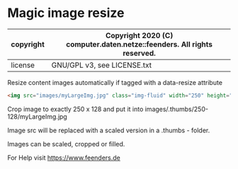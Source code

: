 # Magic image resize

| copyright | Copyright 2020 (C) computer.daten.netze::feenders. All rights reserved. |
| --- | --- |
| license | GNU/GPL v3, see LICENSE.txt |

Resize content images automatically if tagged with a data-resize attribute 

```html
<img src="images/myLargeImg.jpg" class="img-fluid" width="250" height="128" data-resize="crop" />
```
Crop image to exactly 250 x 128 and put it into images/.thumbs/250-128/myLargeImg.jpg

Image src will be replaced with a scaled version in a .thumbs - folder.

Images can be scaled, cropped or filled. 

For Help visit https://www.feenders.de
